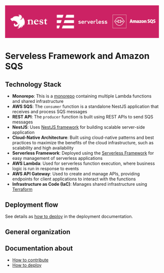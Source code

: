 ![](docs/markdown/project-bar/project-bar.png)

# Serveless Framework and Amazon SQS

## Technology Stack

- **Monorepo**: This is a [monorepo](https://docs.nestjs.com/cli/monorepo#monorepo-mode) containing multiple Lambda functions and shared infrastructure
- **AWS SQS**: The `consumer` function is a standalone NestJS application that receives and process SQS messages
- **REST API**: The `producer` function is built using REST APIs to send SQS messages
- **NestJS**: Uses [NestJS framework](https://docs.nestjs.com/) for building scalable server-side application
- **Cloud-Native Architecture**: Built using cloud-native patterns and best practices to maximize the benefits of the cloud infrastructure, such as scalability and high availability
- **Serverless Framework**: Deployed using the [Serverless Framework](https://www.serverless.com/) for easy management of serverless applications
- **AWS Lambda**: Used for serverless function execution, where business logic is run in response to events
- **AWS API Gateway**: Used to create and manage APIs, providing endpoints for client applications to interact with the functions
- **Infrastructure as Code (IaC)**: Manages shared infrastructure using [Terraform](https://www.terraform.io/)

## Deployment flow

See details as [how to deploy](docs/markdown/how-to-deploy.md) in the deployment documentation.

## General organization

## Documentation about

- [How to contribute](./CONTRIBUTING.md)
- [How to deploy](docs/markdown/how-to-deploy.md)
